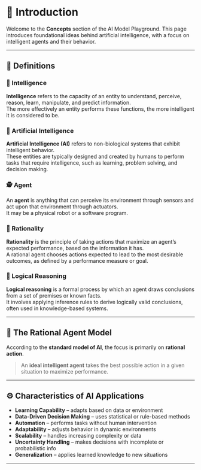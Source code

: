 # 🧠 Introduction

Welcome to the **Concepts** section of the AI Model Playground. This page introduces foundational ideas behind artificial intelligence, with a focus on intelligent agents and their behavior.

---

## 📘 Definitions

### 🧠 Intelligence
**Intelligence** refers to the capacity of an entity to understand, perceive, reason, learn, manipulate, and predict information.  
The more effectively an entity performs these functions, the more intelligent it is considered to be.

### 🤖 Artificial Intelligence
**Artificial Intelligence (AI)** refers to non-biological systems that exhibit intelligent behavior.  
These entities are typically designed and created by humans to perform tasks that require intelligence, such as learning, problem solving, and decision making.

### 🕵️ Agent
An **agent** is anything that can perceive its environment through sensors and act upon that environment through actuators.  
It may be a physical robot or a software program.

### 🎯 Rationality
**Rationality** is the principle of taking actions that maximize an agent’s expected performance, based on the information it has.  
A rational agent chooses actions expected to lead to the most desirable outcomes, as defined by a performance measure or goal.

### 🧮 Logical Reasoning
**Logical reasoning** is a formal process by which an agent draws conclusions from a set of premises or known facts.  
It involves applying inference rules to derive logically valid conclusions, often used in knowledge-based systems.

---

## 🧭 The Rational Agent Model

According to the **standard model of AI**, the focus is primarily on **rational action**.

> An **ideal intelligent agent** takes the best possible action in a given situation to maximize performance.

---

## ⚙️ Characteristics of AI Applications

- **Learning Capability** – adapts based on data or environment
- **Data-Driven Decision Making** – uses statistical or rule-based methods
- **Automation** – performs tasks without human intervention
- **Adaptability** – adjusts behavior in dynamic environments
- **Scalability** – handles increasing complexity or data
- **Uncertainty Handling** – makes decisions with incomplete or probabilistic info
- **Generalization** – applies learned knowledge to new situations

---


